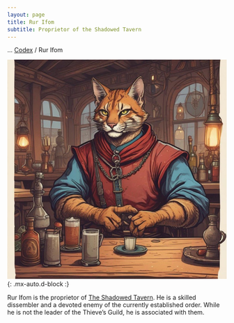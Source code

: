```yaml
---
layout: page
title: Rur Ifom
subtitle: Proprietor of the Shadowed Tavern
---
```

<span class="breadcrumbs" markdown="1">... [Codex](/codex) / Rur Ifom</span>

![Rur Ifom](/assets/img/characters/rur-ifom.jpg){: .mx-auto.d-block :}

Rur Ifom is the proprietor of [The Shadowed Tavern](/codex/regions/the-shadowed-tavern). He is a skilled dissembler and a devoted enemy of the currently established order. While he is not the leader of the Thieve’s Guild, he is associated with them.